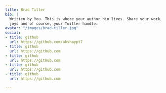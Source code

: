 ```yaml
---
title: Brad Tiller
bio: |
  Written by You. This is where your author bio lives. Share your work, your
  joys and of course, your Twitter handle.
avatar: "/images/brad-tiller.jpg"
social:
- title: github
  url: https://github.com/akshaypt7
- title: github
  url: https://github.com
- title: github
  url: https://github.com
- title: github
  url: https://github.com
- title: github
  url: https://github.com

---
```

